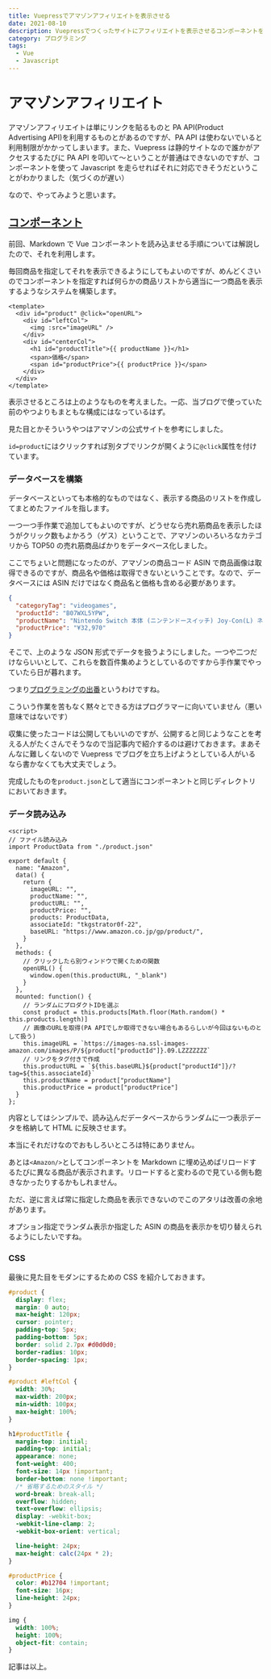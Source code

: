 ```yaml
---
title: Vuepressでアマゾンアフィリエイトを表示させる
date: 2021-08-10
description: Vuepressでつくったサイトにアフィリエイトを表示させるコンポーネントを作成する手順について解説
category: プログラミング
tags:
  - Vue
  - Javascript
---
```


# アマゾンアフィリエイト

アマゾンアフィリエイトは単にリンクを貼るものと PA API(Product Advertising API)を利用するものとがあるのですが、PA API は使わないでいると利用制限がかかってしまいます。また、Vuepress は静的サイトなので誰かがアクセスするたびに PA API を叩いて〜ということが普通はできないのですが、コンポーネントを使って Javascript を走らせればそれに対応できそうだということがわかりました（気づくのが遅い）

なので、やってみようと思います。

## [コンポーネント](https://tkgstrator.work/posts/2021/08/02/markdownvue.html)

前回、Markdown で Vue コンポーネントを読み込ませる手順については解説したので、それを利用します。

毎回商品を指定してそれを表示できるようにしてもよいのですが、めんどくさいのでコンポーネントを指定すれば何らかの商品リストから適当に一つ商品を表示するようなシステムを構築します。

```vue
<template>
  <div id="product" @click="openURL">
    <div id="leftCol">
      <img :src="imageURL" />
    </div>
    <div id="centerCol">
      <h1 id="productTitle">{{ productName }}</h1>
      <span>価格</span>
      <span id="productPrice">{{ productPrice }}</span>
    </div>
  </div>
</template>
```

表示させるところは上のようなものを考えました。一応、当ブログで使っていた前のやつよりもまともな構成にはなっているはず。

見た目とかそういうやつはアマゾンの公式サイトを参考にしました。

`id=product`にはクリックすれば別タブでリンクが開くように`@click`属性を付けています。

### データベースを構築

データベースといっても本格的なものではなく、表示する商品のリストを作成してまとめたファイルを指します。

一つ一つ手作業で追加してもよいのですが、どうせなら売れ筋商品を表示したほうがクリック数もよかろう（ゲス）ということで、アマゾンのいろいろなカテゴリから TOP50 の売れ筋商品ばかりをデータベース化しました。

ここでちょいと問題になったのが、アマゾンの商品コード ASIN で商品画像は取得できるのですが、商品名や価格は取得できないということです。なので、データベースには ASIN だけではなく商品名と価格も含める必要があります。

```json
{
  "categoryTag": "videogames",
  "productId": "B07WXL5YPW",
  "productName": "Nintendo Switch 本体 (ニンテンドースイッチ) Joy-Con(L) ネオンブルー/(R) ネオンレッド",
  "productPrice": "¥32,970"
}
```

そこで、上のような JSON 形式でデータを扱うようにしました。一つや二つだけならいいとして、これらを数百件集めようとしているのですから手作業でやっていたら日が暮れます。

つまり[プログラミングの出番](https://tkgstrator.work/posts/2021/06/16/whyprogramming.html)というわけですね。

こういう作業を苦もなく黙々とできる方はプログラマーに向いていません（悪い意味ではないです）

収集に使ったコードは公開してもいいのですが、公開すると同じようなことを考える人がたくさんでそうなので当記事内で紹介するのは避けておきます。まあそんなに難しくないので Vuepress でブログを立ち上げようとしている人がいるなら書かなくても大丈夫でしょう。

完成したものを`product.json`として適当にコンポーネントと同じディレクトリにおいておきます。

### データ読み込み

```vue
<script>
// ファイル読み込み
import ProductData from "./product.json"

export default {
  name: "Amazon",
  data() {
    return {
      imageURL: "",
      productName: "",
      productURL: "",
      productPrice: "",
      products: ProductData,
      associateId: "tkgstrator0f-22",
      baseURL: "https://www.amazon.co.jp/gp/product/",
    }
  },
  methods: {
    // クリックしたら別ウィンドウで開くための関数
    openURL() {
      window.open(this.productURL, "_blank")
    }
  },
  mounted: function() {
    // ランダムにプロダクトIDを選ぶ
    const product = this.products[Math.floor(Math.random() * this.products.length)]
    // 画像のURLを取得(PA APIでしか取得できない場合もあるらしいが今回はないものとして扱う)
    this.imageURL = `https://images-na.ssl-images-amazon.com/images/P/${product["productId"]}.09.LZZZZZZZ`
    // リンクをタグ付きで作成
    this.productURL = `${this.baseURL}${product["productId"]}/?tag=${this.associateId}`
    this.productName = product["productName"]
    this.productPrice = product["productPrice"]
  }
};
```

内容としてはシンプルで、読み込んだデータベースからランダムに一つ表示データを格納して HTML に反映させます。

本当にそれだけなのでおもしろいところは特にありません。

あとは`<Amazon/>`としてコンポーネントを Markdown に埋め込めばリロードするたびに異なる商品が表示されます。リロードすると変わるので見ている側も飽きなかったりするかもしれません。

ただ、逆に言えば常に指定した商品を表示できないのでこのアタリは改善の余地があります。

オプション指定でランダム表示か指定した ASIN の商品を表示かを切り替えられるようにしたいですね。

### CSS

最後に見た目をモダンにするための CSS を紹介しておきます。

```css
#product {
  display: flex;
  margin: 0 auto;
  max-height: 120px;
  cursor: pointer;
  padding-top: 5px;
  padding-bottom: 5px;
  border: solid 2.7px #d0d0d0;
  border-radius: 10px;
  border-spacing: 1px;
}

#product #leftCol {
  width: 30%;
  max-width: 200px;
  min-width: 100px;
  max-height: 100%;
}

h1#productTitle {
  margin-top: initial;
  padding-top: initial;
  appearance: none;
  font-weight: 400;
  font-size: 14px !important;
  border-bottom: none !important;
  /* 省略するためのスタイル */
  word-break: break-all;
  overflow: hidden;
  text-overflow: ellipsis;
  display: -webkit-box;
  -webkit-line-clamp: 2;
  -webkit-box-orient: vertical;

  line-height: 24px;
  max-height: calc(24px * 2);
}

#productPrice {
  color: #b12704 !important;
  font-size: 16px;
  line-height: 24px;
}

img {
  width: 100%;
  height: 100%;
  object-fit: contain;
}
```

記事は以上。

<Amazon/>
